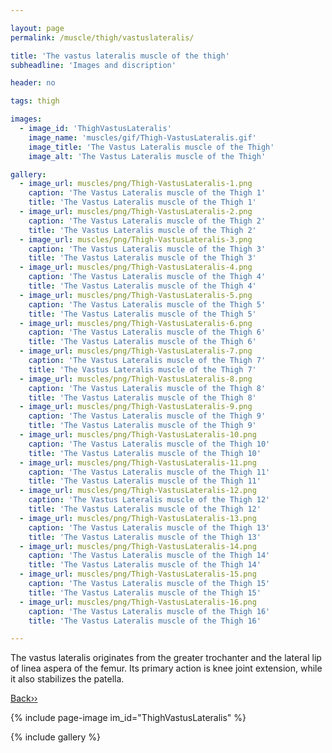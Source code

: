 ```yaml
---

layout: page
permalink: /muscle/thigh/vastuslateralis/

title: 'The vastus lateralis muscle of the thigh'
subheadline: 'Images and discription'

header: no

tags: thigh

images:
  - image_id: 'ThighVastusLateralis'
    image_name: 'muscles/gif/Thigh-VastusLateralis.gif'
    image_title: 'The Vastus Lateralis muscle of the Thigh'
    image_alt: 'The Vastus Lateralis muscle of the Thigh' 

gallery:
  - image_url: muscles/png/Thigh-VastusLateralis-1.png
    caption: 'The Vastus Lateralis muscle of the Thigh 1'
    title: 'The Vastus Lateralis muscle of the Thigh 1'
  - image_url: muscles/png/Thigh-VastusLateralis-2.png
    caption: 'The Vastus Lateralis muscle of the Thigh 2'
    title: 'The Vastus Lateralis muscle of the Thigh 2'
  - image_url: muscles/png/Thigh-VastusLateralis-3.png
    caption: 'The Vastus Lateralis muscle of the Thigh 3'
    title: 'The Vastus Lateralis muscle of the Thigh 3'
  - image_url: muscles/png/Thigh-VastusLateralis-4.png
    caption: 'The Vastus Lateralis muscle of the Thigh 4'
    title: 'The Vastus Lateralis muscle of the Thigh 4'
  - image_url: muscles/png/Thigh-VastusLateralis-5.png
    caption: 'The Vastus Lateralis muscle of the Thigh 5'
    title: 'The Vastus Lateralis muscle of the Thigh 5'
  - image_url: muscles/png/Thigh-VastusLateralis-6.png
    caption: 'The Vastus Lateralis muscle of the Thigh 6'
    title: 'The Vastus Lateralis muscle of the Thigh 6'
  - image_url: muscles/png/Thigh-VastusLateralis-7.png
    caption: 'The Vastus Lateralis muscle of the Thigh 7'
    title: 'The Vastus Lateralis muscle of the Thigh 7'
  - image_url: muscles/png/Thigh-VastusLateralis-8.png
    caption: 'The Vastus Lateralis muscle of the Thigh 8'
    title: 'The Vastus Lateralis muscle of the Thigh 8'
  - image_url: muscles/png/Thigh-VastusLateralis-9.png
    caption: 'The Vastus Lateralis muscle of the Thigh 9'
    title: 'The Vastus Lateralis muscle of the Thigh 9'
  - image_url: muscles/png/Thigh-VastusLateralis-10.png
    caption: 'The Vastus Lateralis muscle of the Thigh 10'
    title: 'The Vastus Lateralis muscle of the Thigh 10'
  - image_url: muscles/png/Thigh-VastusLateralis-11.png
    caption: 'The Vastus Lateralis muscle of the Thigh 11'
    title: 'The Vastus Lateralis muscle of the Thigh 11'
  - image_url: muscles/png/Thigh-VastusLateralis-12.png
    caption: 'The Vastus Lateralis muscle of the Thigh 12'
    title: 'The Vastus Lateralis muscle of the Thigh 12'
  - image_url: muscles/png/Thigh-VastusLateralis-13.png
    caption: 'The Vastus Lateralis muscle of the Thigh 13'
    title: 'The Vastus Lateralis muscle of the Thigh 13'
  - image_url: muscles/png/Thigh-VastusLateralis-14.png
    caption: 'The Vastus Lateralis muscle of the Thigh 14'
    title: 'The Vastus Lateralis muscle of the Thigh 14'
  - image_url: muscles/png/Thigh-VastusLateralis-15.png
    caption: 'The Vastus Lateralis muscle of the Thigh 15'
    title: 'The Vastus Lateralis muscle of the Thigh 15'
  - image_url: muscles/png/Thigh-VastusLateralis-16.png
    caption: 'The Vastus Lateralis muscle of the Thigh 16'
    title: 'The Vastus Lateralis muscle of the Thigh 16'

---
```


The vastus lateralis originates from the greater trochanter and the lateral lip of linea aspera of the femur. Its primary action is knee joint extension, while it also stabilizes the patella.

[Back››](/muscle/thigh/anterior/)

{% include page-image im_id="ThighVastusLateralis" %}

{% include gallery %}
